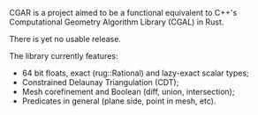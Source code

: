 CGAR is a project aimed to be a functional equivalent to C++'s Computational Geometry Algorithm Library (CGAL) in Rust.

There is yet no usable release.

The library currently features:

- 64 bit floats, exact (rug::Rational) and lazy-exact scalar types;
- Constrained Delaunay Triangulation (CDT);
- Mesh corefinement and Boolean (diff, union, intersection);
- Predicates in general (plane side, point in mesh, etc).